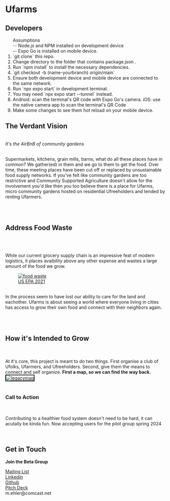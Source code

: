 <h1> Ufarms </h1>

<h2>Developers</h2>
<ol>
    Assumptions
	<br>
	-- Node.js and NPM installed on development device
	<br>
	-- Expo Go is installed on mobile device.
	<br>
    <li>`git clone` this repo.</li>
    <li>Change directory to the folder that contains package.json .</li>
    <li>Run `npm install` to install the necessary dependencies.</li>
    <li>`git checkout -b (name-yourbranch) origin/main`</li>
    <li>Ensure both development device and mobile device are connected to the same network.</li>
    <li>Run `npx expo start` in development terminal.</li>
    <li>You may need `npx expo start --tunnel` instead.</li>
    <li>Android: scan the terminal's QR code with Expo Go's camera. iOS: use the native camera app to scan the terminal's QR Code</li>
    <li>Make some changes to see them hot reload on your mobile device.</li>
</ol>

<h2> The Verdant Vision </h2>
<br>
<i>It's the AirBnB of community gardens</i>
<br>
<br>
    <p>Supermarkets, kitchens, grain mills, barns, what do all these places have in common?  We gather(ed) in them and we go to them to get the food.  Over time, these meeting places have been cut off or replaced by unsustainable food supply networks.  If you've felt like community gardens are too restrictive and Community Supported Agriculture doesn't allow for the involvement you'd like then you too believe there is a place for Ufarms, micro community gardens hosted on residential Ufreeholders and tended by renting Ufarmers.</p>
<br>
<br>
<h2> Address Food Waste </h2>
<br>
<br>
    <p>
      While our current grocery supply chain is an impressive feat of modern logistics, it places avaibility above any other expense and wastes a large amount of the food we grow.
    <figure>
    <a href="https://imgur.com/pDNLKEg"><img src="https://i.imgur.com/pDNLKEg.png" title="food waste" /></a>
    <figcaption style="font-size: smallest;">
        <a href="https://19january2021snapshot.epa.gov/facts-and-figures-about-materials-waste-and-recycling/food-material-specific-data_.html" target="_blank">
        US EPA 2021
        </a>
    </figcaption>
    <br>
    </figure>
    In the process seem to have lost our ability to care for the land and eachother.  Ufarms is about seeing a world where everyone living in cities has access to grow their own food and connect with their neighbors again.
    </p>
<br>
<br>

<h2> How it's Intended to Grow </h2>
<br>
<br>
    <body> At it's core, this project is meant to do two things. First organise a club of Ufolks, Ufarmers, and Ufreeholders.  Second, give them the means to connect and self organize.  <b>First a map, so we can find the way back.</b>
    <a href="https://imgur.com/aNEB4nB"><img src="https://i.imgur.com/aNEB4nB.jpg" title="legacymap" style="border: 2px solid #000;">
    </a>
<br>
<br>
<h3> Call to Action </h3>
    <br>
    <p>Contributing to a healthier food system doesn't need to be hard, it can acutally be kinda fun.  Now accepting users for the pilot group spring 2024</p>
    <br>
<h2> Get in Touch </h2>
<p><b>Join the Beta Group</b></p>
    <a href="https://docs.google.com/forms/d/e/1FAIpQLSdMcVM9-m9wIySnytV_PTfDHVxrya5ecNSrDL7TunFNzehZYw/viewform?embedded=true"> Mailing List </a> 
    <br>
    <a class="btn btn-default" href="https://www.linkedin.com/in/mark-ehler-85052548/"> Linkedin</a>
    <br>
    <a class="btn btn-default" href="https://github.com/MarkEhler"> Github</a>
    <br>
    <a href=https://docs.google.com/presentation/d/1bF0ru69BrEYHOdPwkBiLD7mMGAEtza1ch3sJD5EorDU/edit?usp=sharing>Pitch Deck </a>
    <br>
    <a> <span class="hidden"> m.ehler@comcast.net </span></a>
